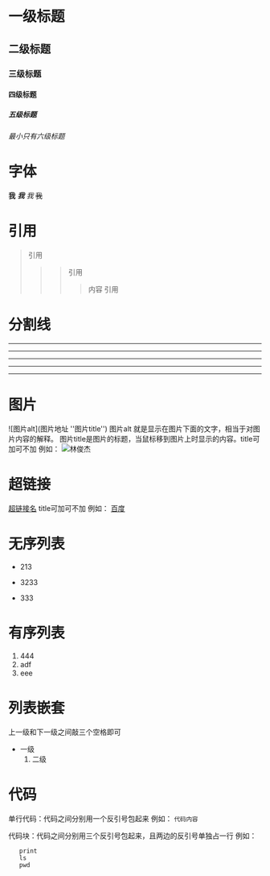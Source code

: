 
# 一级标题
## 二级标题
### 三级标题
#### 四级标题
##### 五级标题
###### 最小只有六级标题 

# 字体
**我**
***我***
*我*
~~我~~
# 引用
>引用
>>>引用
>>>>内容
>>>>引用

# 分割线
---
----
-------
***
****
# 图片
![图片alt](图片地址 ''图片title'')
图片alt 就是显示在图片下面的文字，相当于对图片内容的解释。
图片title是图片的标题，当鼠标移到图片上时显示的内容。title可加可不加
例如：
![林俊杰](https://app.yinxiang.com/FileSharing.action?hash=1/b2256898e3582fd1a00a48dda8ec172a-367230 "头像")

# 超链接
[超链接名](超链接地址 "超链接title")
title可加可不加
例如： 
[百度](http://baidu.com)

# 无序列表
- 213
+ 3233
* 333

# 有序列表
1. 444
2. adf
3. eee

# 列表嵌套
上一级和下一级之间敲三个空格即可
+ 一级
   1. 二级

# 代码
单行代码：代码之间分别用一个反引号包起来
例如：
`代码内容`

代码块：代码之间分别用三个反引号包起来，且两边的反引号单独占一行
例如：
```shell
   print
   ls
   pwd
```
















